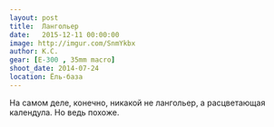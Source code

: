 ```yaml
---
layout: post
title:  Лангольер
date:   2015-12-11 00:00:00
image: http://imgur.com/SnmYkbx
author: К.С.
gear: [E-300 , 35mm macro]
shoot_date: 2014-07-24
location: Ёль-база
---
```


На самом деле, конечно, никакой не лангольер, а расцветающая календула. Но ведь похоже.
